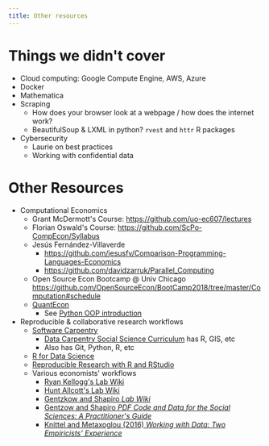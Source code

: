 ```yaml
---
title: Other resources
---
```


# Things we didn't cover

- Cloud computing: Google Compute Engine, AWS, Azure
- Docker
- Mathematica
- Scraping
    + How does your browser look at a webpage / how does the internet work? 
    + BeautifulSoup & LXML in python? 
    `rvest` and `httr` R packages
- Cybersecurity
    + Laurie on best practices
    + Working with confidential data

# Other Resources

- Computational Economics
    + Grant McDermott's Course: <https://github.com/uo-ec607/lectures>
    + Florian Oswald's Course: <https://github.com/ScPo-CompEcon/Syllabus>
    + Jesús Fernández-Villaverde
        * <https://github.com/jesusfv/Comparison-Programming-Languages-Economics>
        * <https://github.com/davidzarruk/Parallel_Computing>
    + Open Source Econ Bootcamp @ Univ Chicago <https://github.com/OpenSourceEcon/BootCamp2018/tree/master/Computation#schedule>
    + [QuantEcon](https://quantecon.org/)
        * See [Python OOP introduction](https://lectures.quantecon.org/py/python_oop.html)
- Reproducible & collaborative research workflows
    + [Software Carpentry](https://software-carpentry.org/)
        * [Data Carpentry Social Science Curriculum](https://datacarpentry.org/lessons/#social-science-curriculum) has R, GIS, etc
        * Also has Git, Python, R, etc
    + [R for Data Science](https://r4ds.had.co.nz/)
    + [Reproducible Research with R and RStudio](https://github.com/christophergandrud/Rep-Res-Book)
    + Various economists' workflows
        * [Ryan Kellogg's Lab Wiki](https://github.com/kelloggrk/Kellogg_RA_Manual/wiki)
        * [Hunt Allcott's Lab Wiki](https://github.com/huntallcott/lab/wiki)
        * [Gentzkow and Shapiro *Lab Wiki*](https://github.com/gslab-econ/ra-manual/wiki)
        * [Gentzow and Shapiro *PDF Code and Data for the Social Sciences: A Practitioner's Guide*](https://web.stanford.edu/~gentzkow/research/CodeAndData.pdf)
        * [Knittel and Metaxoglou (2016) *Working with Data: Two Empiricists’ Experience*](https://doi.org/10.1515/jem-2016-0001)
